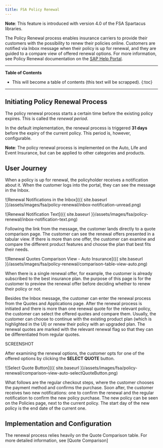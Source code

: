```yaml
---
title: FSA Policy Renewal
---
```


**Note**: This feature is introduced with version 4.0 of the FSA Spartacus libraries.

The Policy Renewal process enables insurance carriers to provide their customers with the possibility to renew their policies online. Customers are notified via Inbox message when their policy is up for renewal, and they are guided to a compare view of offered renewal options. For more information, see Policy Renewal documentation on the [SAP Help Portal](https://help.sap.com/viewer/a7d0f0c5faa44002bf81e1a9a91c77e2/latest/en-US/3a9cfcf9213e42fd84092ea69519fa3b.html).

***

**Table of Contents**

- This will become a table of contents (this text will be scrapped).
{:toc}

***

## Initiating Policy Renewal Process 

The policy renewal process starts a certain time before the existing policy expires. This is called the *renewal period*. 

In the default implementation, the renewal process is triggered **31 days** before the expiry of the current policy. This period is, however, configurable.

**Note**: The policy renewal process is implemented on the Auto, Life and Event Insurance, but can be applied to other categories and products.  

## User Journey

When a policy is up for renewal, the policyholder receives a notification about it. When the customer logs into the portal, they can see the message in the Inbox.

![Renewal Notifications in the Inbox]({{ site.baseurl }}/assets/images/fsa/policy-renewal/inbox-notification-unread.png)


![Renewal Notification Text]({{ site.baseurl }}/assets/images/fsa/policy-renewal/inbox-notification-text.png)

Following the link from the message, the customer lands directly to a quote comparison page. The customer can see the renewal offers presented in a tabular view. If there is more than one offer, the customer can examine and compare the different product features and choose the plan that best fits their needs.

![Renewal Quotes Comparison View - Auto Insurance]({{ site.baseurl }}/assets/images/fsa/policy-renewal/comparison-table-view-auto.png)

When there is a single renewal offer, for example, the customer is already subscribed to the best insurance plan. the purpose of this page is for the customer to preview the renewal offer before deciding whether to renew their policy or not.

Besides the Inbox message, the customer can enter the renewal process from the Quotes and Applications page. After the renewal process is initiated and there is more than one renewal quote for the relevant policy, the customer can select the offered quotes and compare them. Usually, the customer can choose to continue with the existing product plan (which is highlighted in the UI) or renew their policy with an upgraded plan. The renewal quotes are marked with the relevant renewal flag so that they can be differentiated from regular quotes.

SCREENSHOT

After examining the renewal options, the customer opts for one of the offered options by clicking the **SELECT QUOTE** button.

![Select Quote Button]({{ site.baseurl }}/assets/images/fsa/policy-renewal/comparison-view-auto-selectQuoteButton.png)

What follows are the regular checkout steps, where the customer chooses the payment method and confirms the purchase. Soon after, the customer receives two new notifications: one to confirm the renewal and the regular notification to confirm the new policy purchase. The new policy can be seen on the Policies page, next to the current policy. The start day of the new policy is the end date of the current one.


## Implementation and Configuration 

The renewal process relies heavily on the Quote Comparison table. For more detailed information, see [Quote Comparison] 


